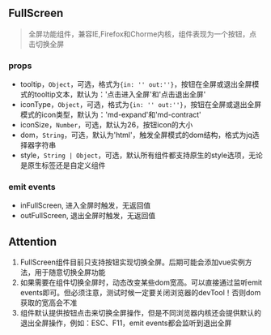 ## FullScreen
> 全屏功能组件，兼容IE,Firefox和Chorme内核，组件表现为一个按钮，点击切换全屏

### props
* tooltip，`Object`，可选，格式为`{in: '' out:''}`，按钮在全屏或退出全屏模式的tooltip文本，默认为：'点击进入全屏'和'点击退出全屏'
* iconType，`Object`，可选，格式为`{in: '' out:''}`，按钮在全屏或退出全屏模式的icon类型，默认为：'md-expand'和'md-contract' 
* iconSize，`Number`，可选，默认为26，按钮icon的大小
* dom，`String`，可选，默认为'html'，触发全屏模式的dom结构，格式为jq选择器字符串  
* style，`String | Object`，可选，默认所有组件都支持原生的style选项，无论是原生标签还是自定义组件

### emit events
* inFullScreen, 进入全屏时触发，无返回值
* outFullScreen, 退出全屏时触发，无返回值

## Attention
1. FullScreen组件目前只支持按钮实现切换全屏。后期可能会添加vue实例方法，用于随意切换全屏功能
2. 如果需要在组件切换全屏时，动态改变某些dom宽高。可以直接通过监听emit events即可。但必须注意，测试时候一定要关闭浏览器的devTool！否则dom获取的宽高会不准
3. 组件默认提供按钮点击来切换全屏操作，但是不同浏览器内核还会提供默认的退出全屏操作，例如：ESC、F11，emit events都会监听到退出全屏
